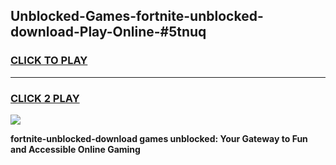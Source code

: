 
## Unblocked-Games-fortnite-unblocked-download-Play-Online-#5tnuq
<h3>
<a href="https://premium.freeplayer.one?title=fortnite-unblocked-download&ref=27F">CLICK TO PLAY</a></h3>
<hr>

<h3>
<a href="https://premium.freeplayer.one?title=fortnite-unblocked-download&ref=27F">CLICK 2 PLAY</a>
  
</h3>

<a href="https://premium.freeplayer.one?title=fortnite-unblocked-download&ref=27F"><img src="https://clearcache.store/games.png"></a>


**fortnite-unblocked-download games unblocked: Your Gateway to Fun and Accessible Online Gaming**
